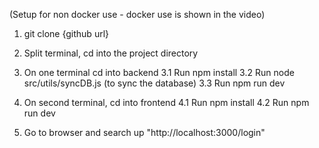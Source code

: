 (Setup for non docker use - docker use is shown in the video)
1. git clone {github url}

2. Split terminal, cd into the project directory

3. On one terminal cd into backend
    3.1 Run npm install
    3.2 Run node src/utils/syncDB.js (to sync the database)
    3.3 Run npm run dev

4. On second terminal, cd into frontend
    4.1 Run npm install
    4.2 Run npm run dev

5. Go to browser and search up "http://localhost:3000/login"


